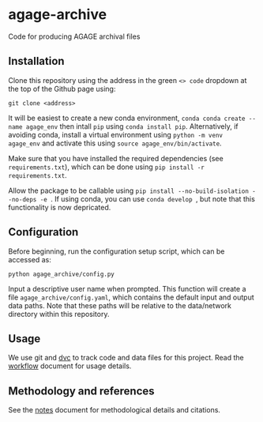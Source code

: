 # agage-archive
Code for producing AGAGE archival files

## Installation
Clone this repository using the address in the green ```<> code``` dropdown at the top of the Github page using:

```git clone <address>```

It will be easiest to create a new conda environment, ```conda conda create --name agage_env``` then intall ```pip``` using ```conda install pip```.
Alternatively, if avoiding conda, install a virtual environment using ```python -m venv agage_env``` and activate this using ```source agage_env/bin/activate```.

Make sure that you have installed the required dependencies (see ```requirements.txt```), which can be done using ```pip install -r requirements.txt```.

Allow the package to be callable using ```pip install --no-build-isolation --no-deps -e ```. 
If using conda, you can use ```conda develop ```, but note that this functionality is now depricated.

## Configuration
Before beginning, run the configuration setup script, which can be accessed as:

```python agage_archive/config.py```

Input a descriptive user name when prompted. This function will create a file ```agage_archive/config.yaml```, which contains the default input and output data paths. Note that these paths will be relative to the data/network directory within this repository.

## Usage

We use git and [dvc](https://dvc.org) to track code and data files for this project. Read the [workflow](workflow.md) document for usage details.

## Methodology and references

See the [notes](notes.md) document for methodological details and citations.
